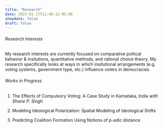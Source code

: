 ```yaml
---
title: "Research"
date: 2023-01-17T21:40:12-05:00
showdate: false
draft: false
---
```



###### Research Interests

My research interests are currently focused on comparative poltical behavior & insitutions, quantitative methods, and rational choice theory. My research specifically looks at ways in which insitutional arrangements (e.g. voting systems, government type, etc.) influence voters in democracies.

###### Works in Progress

1. The Effects of Compulsory Voting: A Case Study in Karnataka, India _with Shane P. Singh_

2. Modeling Ideological Polarization: Spatial Modeling of Ideological Shifts

3. Predicting Coalition Formation Using Notions of p-adic distance